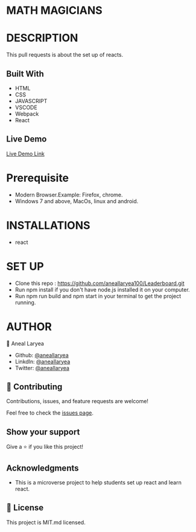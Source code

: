 # MATH MAGICIANS

# DESCRIPTION
This pull requests is about the set up of reacts.

## Built With

- HTML
- CSS
- JAVASCRIPT
- VSCODE
- Webpack
- React

## Live Demo

[Live Demo Link](https://cool-mochi-15892a.netlify.app/)

# Prerequisite
* Modern Browser.Example: Firefox, chrome.
* Windows 7 and above, MacOs, linux and android.

# INSTALLATIONS
* react


# SET UP
* Clone this repo : https://github.com/aneallaryea100/Leaderboard.git
* Run npm install if you don't have node.js installed it on your computer.
* Run npm run build and npm start in your terminal to get the project running.

# AUTHOR
👤 Aneal Laryea
* Github: [@aneallaryea](https://github.com/aneallaryea100)
* LinkdIn: [@aneallaryea](https://www.linkedin.com/in/nii-aneal-84ba7a147)
* Twitter: [@aneallaryea](https://twitter.com/AnealLaryea)


## 🤝 Contributing

Contributions, issues, and feature requests are welcome!

Feel free to check the [issues page](../../issues/).

## Show your support

Give a ⭐️ if you like this project!

## Acknowledgments

- This is a microverse project to help students set up react and learn react.

## 📝 License

This project is MIT.md licensed.
